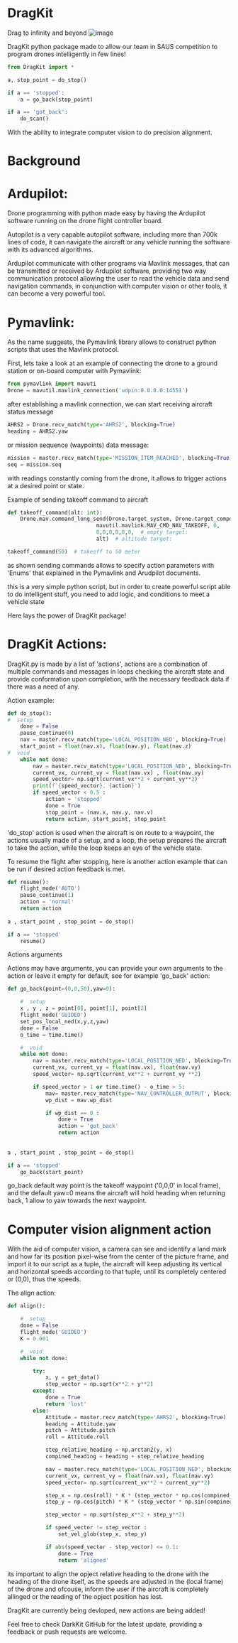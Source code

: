  # DragKit

Drag to infinity and beyond
![image](https://github.com/HEEMO-95/DragKit/assets/81169269/90da7923-fc9a-492f-97ae-e6eb0609a9d3)


DragKit python package made to allow our team in SAUS competition to program drones intelligently in few lines!

``` python
from DragKit import *

a, stop_point = do_stop()

if a == 'stopped':
    a = go_back(stop_point)

if a == 'got_back':
    do_scan()
```

With the ability to integrate computer vision to do precision alignment.


# Background

# Ardupilot:

Drone programming with python made easy by having the Ardupilot software running on the drone flight controller board.

Autopilot is a very capable autopilot software, including more than 700k lines of code, it can navigate the aircraft or any vehicle running the software with its advanced algorithms.

Ardupilot communicate with other programs via Mavlink messages, that can be transmitted or received by Ardupilot software, providing two way communication protocol allowing the user to read the vehicle data and send navigation commands, in conjunction with computer vision or other tools, it can become a very powerful tool.

# Pymavlink:
As the name suggests, the Pymavlink library allows to construct python scripts that uses the Mavlink protocol.

First, lets take a look at an example of connecting the drone to a ground station or on-board computer with Pymavlink:
``` python
from pymavlink import mavuti
Drone = mavutil.mavlink_connection('udpin:0.0.0.0:14551')
``` 
after establishing a mavlink connection, we can start receiving aircraft status message
``` python
AHRS2 = Drone.recv_match(type='AHRS2', blocking=True)
heading = AHRS2.yaw
``` 
or mission sequence (waypoints) data message:
``` python
mission = master.recv_match(type='MISSION_ITEM_REACHED', blocking=True)
seq = mission.seq
```
with readings constantly coming from the drone, it allows to trigger actions at a desired point or state.

Example of sending takeoff command to aircraft
``` python
def takeoff_command(alt: int):
    Drone.mav.command_long_send(Drone.target_system, Drone.target_component,
                            mavutil.mavlink.MAV_CMD_NAV_TAKEOFF, 0,
                            0,0,0,0,0,0,  # empty target:
                            alt)  # altitude target:

takeoff_command(50)  # takeoff to 50 meter
``` 
as shown sending commands allows to specify action parameters with 'Enums' that explained in the Pymavlink and Arudpilot documents.

this is a very simple python script, but in order to create powerful script able to do intelligent stuff, you need to add logic, and conditions to meet a vehicle state

Here lays the power of DragKit package!

# DragKit Actions:

DragKit.py is made by a list of 'actions', actions are a combination of multiple commands and messages in loops checking the aircraft state and provide conformation upon completion, with the necessary feedback data if there was a need of any.

Action example:
``` python
def do_stop():
#  setup
    done = False
    pause_continue(0)
    nav = master.recv_match(type='LOCAL_POSITION_NED', blocking=True)
    start_point = float(nav.x), float(nav.y), float(nav.z)
#  void
    while not done:
        nav = master.recv_match(type='LOCAL_POSITION_NED', blocking=True)
        current_vx, current_vy = float(nav.vx) , float(nav.vy)
        speed_vector= np.sqrt(current_vx**2 + current_vy**2)
        print(f'{speed_vector}, {action}')
        if speed_vector < 0.5 : 
            action = 'stopped'
            done = True
            stop_point = (nav.x, nav.y, nav.v)
            return action, start_point, stop_point
``` 
'do_stop' action is used when the aircraft is on route to a waypoint, the actions usually made of a setup, and a loop, the setup prepares the aircraft to take the action, while the loop keeps an eye of the vehicle state.

To resume the flight after stopping, here is another action example that can be run if desired action feedback is met.
``` python
def resume():
    flight_mode('AUTO')
    pause_continue(1)
    action = 'normal'
    return action
   
a , start_point , stop_point = do_stop()

if a == 'stopped'
    resume()
``` 
Actions arguments

Actions may have arguments, you can provide your own arguments to the action or leave it empty for default, see for example 'go_back' action:
``` python
def go_back(point=(0,0,50),yaw=0):

    #  setup
    x , y , z = point[0], point[1], point[2]
    flight_mode('GUIDED')
    set_pos_local_ned(x,y,z,yaw)
    done = False
    o_time = time.time()

    #  void
    while not done:
        nav = master.recv_match(type='LOCAL_POSITION_NED', blocking=True)
        current_vx, current_vy = float(nav.vx), float(nav.vy)
        speed_vector= np.sqrt(current_vx**2 + current_vy **2)

        if speed_vector > 1 or time.time() - o_time > 5:
            mav= master.recv_match(type='NAV_CONTROLLER_OUTPUT', blocking=True)
            wp_dist = mav.wp_dist

            if wp_dist == 0 :
                done = True
                action = 'got_back'
                return action
               
               
a , start_point , stop_point = do_stop() 

if a == 'stopped'
    go_back(start_point)
``` 
go_back default way point is the takeoff waypoint ('0,0,0' in local frame), and the default yaw=0 means the aircraft will hold heading when returning back, 1 allow to yaw towards the next waypoint.

# Computer vision alignment action

With the aid of computer vision, a camera can see and identify a land mark and how far its position pixel-wise from the center of the picture frame, and import it to our script as a tuple, the aircraft will keep adjusting its vertical and horizontal speeds according to that tuple, until its completely centered or (0,0), thus the speeds.

The align action:
``` python
def align():

    #  setup
    done = False
    flight_mode('GUIDED')
    K = 0.001

    #  void
    while not done:

        try:
            x, y = get_data()
            step_vector = np.sqrt(x**2 + y**2)
        except:
            done = True
            return 'lost'
        else:
            Attitude = master.recv_match(type='AHRS2', blocking=True)
            heading = Attitude.yaw
            pitch = Attitude.pitch
            roll = Attitude.roll

            step_relative_heading = np.arctan2(y, x)
            compined_heading = heading + step_relative_heading

            nav = master.recv_match(type='LOCAL_POSITION_NED', blocking=True)
            current_vx, current_vy = float(nav.vx), float(nav.vy)
            speed_vector= np.sqrt(current_vx**2 + current_vy**2)

            step_x = np.cos(roll) * K * (step_vector * np.cos(compined_heading))
            step_y = np.cos(pitch) * K * (step_vector * np.sin(compined_heading))

            step_vector = np.sqrt(step_x**2 + step_y**2)

            if speed_vector != step_vector :
                set_vel_glob(step_x, step_y)

            if abs(speed_vector - step_vector) <= 0.1:
                done = True
                return 'aligned'

``` 
its important to align the opject relative heading to the drone with the heading of the drone itself, as the speeds are adjusted in the (local frame) of the drone
and ofcouse, inform the user if the aircraft is completely allinged or the reading of the opject position has lost.

DragKit are currently being devloped, new actions are being added!

Feel free to check DarkKit GitHub for the latest update, providing a feedback or push requests are welcome.

